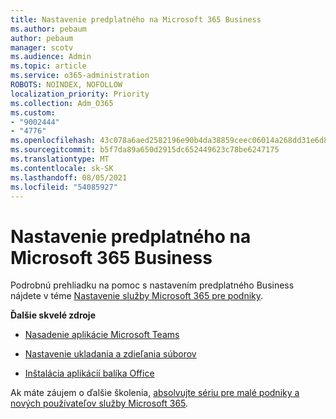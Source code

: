 ```yaml
---
title: Nastavenie predplatného na Microsoft 365 Business
ms.author: pebaum
author: pebaum
manager: scotv
ms.audience: Admin
ms.topic: article
ms.service: o365-administration
ROBOTS: NOINDEX, NOFOLLOW
localization_priority: Priority
ms.collection: Adm_O365
ms.custom:
- "9002444"
- "4776"
ms.openlocfilehash: 43c078a6aed2582196e90b4da38859ceec06014a268dd31e6d8ba381cc45f4a9
ms.sourcegitcommit: b5f7da89a650d2915dc652449623c78be6247175
ms.translationtype: MT
ms.contentlocale: sk-SK
ms.lasthandoff: 08/05/2021
ms.locfileid: "54085927"
---
```

# <a name="set-up-a-microsoft-365-business-subscription"></a>Nastavenie predplatného na Microsoft 365 Business

Podrobnú prehliadku na pomoc s nastavením predplatného Business nájdete v téme [Nastavenie služby Microsoft 365 pre podniky](https://docs.microsoft.com/microsoft-365/admin/setup/setup?view=o365-worldwide). 

**Ďalšie skvelé zdroje**

- [Nasadenie aplikácie Microsoft Teams](https://docs.microsoft.com/microsoftteams/how-to-roll-out-teams?toc=%2Foffice365%2Fadmin%2Ftoc.json&bc=%2Foffice365%2Fadmin%2Fbreadcrumb%2Ftoc.json&view=o365-worldwide)

- [Nastavenie ukladania a zdieľania súborov](https://docs.microsoft.com/microsoft-365/admin/setup/set-up-file-storage-and-sharing?view=o365-worldwide)

- [Inštalácia aplikácií balíka Office](https://docs.microsoft.com/microsoft-365/admin/setup/install-applications?view=o365-worldwide)

Ak máte záujem o ďalšie školenia, [absolvujte sériu pre malé podniky a nových používateľov služby Microsoft 365](https://support.office.com/article/set-up-your-small-business-6ab4bbcd-79cf-4000-a0bd-d42ce4d12816).
